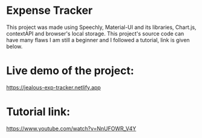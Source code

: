 # Expense Tracker
This project was made using Speechly, Material-UI and its libraries, Chart.js, contextAPI and browser's local storage.
This project's source code can have many flaws I am still a beginner and I followed a tutorial, link is given below.

# Live demo of the project:
https://jealous-exp-tracker.netlify.app

# Tutorial link:
https://www.youtube.com/watch?v=NnUFOWR_V4Y

